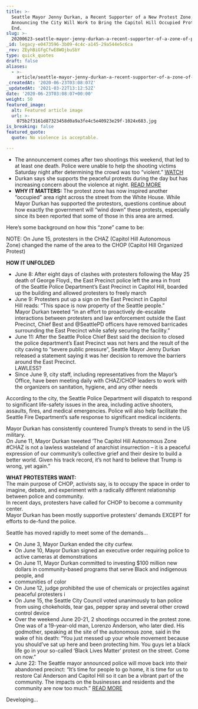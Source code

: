 ```yaml
---
title: >-
  Seattle Mayor Jenny Durkan, a Recent Supporter of a New Protest Zone,
  Announcing the City Will Work to Bring the Capitol Hill Occupied Protest to an
  End.
slug: >-
  20200623-seattle-mayor-jenny-durkan-a-recent-supporter-of-a-zone-of-protestors-announcing-the-city-will-work-to-bring-the-capitol-hill-occupied-protest-to-an-end
_id: legacy-e0473596-3b09-4c4c-a145-29a544e5c6ca
_rev: ZEyhBiGfgCfwE8WOjbuSbY
type: quick_quotes
draft: false
aliases:
  - >-
    article/seattle-mayor-jenny-durkan-a-recent-supporter-of-a-zone-of-protestors-announcing-the-city-will-work-to-bring-the-capitol-hill-occupied-protest-to-an-end/
_createdAt: '2020-06-23T03:08:07Z'
_updatedAt: '2021-03-22T13:12:52Z'
date: '2020-06-23T03:08:07+00:00'
weight: 50
featured_image:
  alt: Featured article image
  url: >-
    075b2f3161d87323458d0a9a3fe4c5e40923e29f-1024x683.jpg
is_breaking: false
featured_quote:
  quote: No violence is acceptable.

---
```

* The announcement comes after two shootings this weekend, that led to at least one death. Police were unable to help the shooting victims Saturday night after determining the crowd was too “violent.” [WATCH](https://spdblotter.seattle.gov/2020/06/20/homicide-investigation-inside-protest-area/)
* Durkan says she supports the peaceful protests during the day but has increasing concern about the violence at night. [READ MORE](https://apnews.com/4dcff8f062bae9e1fe3885c346b44847)
* **WHY IT MATTERS:** The protest zone has now inspired another “occupied” area right across the street from the White House. While Mayor Durkan has supported the protestors, questions continue about how exactly the government will “wind down” these protests, especially since its been reported that some of those in this area are armed.

Here’s some background on how this “zone” came to be:

NOTE: On June 15, protesters in the CHAZ (Capitol Hill Autonomous Zone) changed the name of the area to the CHOP (Capitol Hill Organized Protest)

**HOW IT UNFOLDED**

* June 8: After eight days of clashes with protesters following the May 25 death of George Floyd., the East Precinct police left the area in front of the Seattle Police Department’s East Precinct in Capitol Hill, boarded up the building and allowed protesters to freely march
* June 9: Protesters put up a sign on the East Precinct in Capitol Hill reads: “This space is now property of the Seattle people.”  
Mayor Durkan tweeted “in an effort to proactively de-escalate interactions between protesters and law enforcement outside the East Precinct, Chief Best and @SeattlePD officers have removed barricades surrounding the East Precinct while safely securing the facility.”
* June 11: After the Seattle Police Chief Best said the decision to closed the police department’s East Precinct was not hers and the result of the city caving to “severe public pressure”, Seattle Mayor Jenny Durkan released a statement saying it was her decision to remove the barriers around the East Precinct.  
LAWLESS?
* Since June 9, city staff, including representatives from the Mayor’s Office, have been meeting daily with CHAZ/CHOP leaders to work with the organizers on sanitation, hygiene, and any other needs

According to the city, the Seattle Police Department will dispatch to respond to significant life-safety issues in the area, including active shooters, assaults, fires, and medical emergencies. Police will also help facilitate the Seattle Fire Department’s safe response to significant medical incidents.

Mayor Durkan has consistently countered Trump’s threats to send in the US military.  
On June 11, Mayor Durkan tweeted ‘The Capitol Hill Autonomous Zone #CHAZ is not a lawless wasteland of anarchist insurrection – it is a peaceful expression of our community’s collective grief and their desire to build a better world. Given his track record, it’s not hard to believe that Trump is wrong, yet again.”

**WHAT PROTESTERS WANT:**  
The main purpose of CHOP, activists say, is to occupy the space in order to imagine, debate, and experiment with a radically different relationship between police and community.  
In recent days, protesters have called for CHOP to become a community center.  
Mayor Durkan has been mostly supportive protesters’ demands EXCEPT for efforts to de-fund the police.

Seattle has moved rapidly to meet some of the demands…

* On June 3, Mayor Durkan ended the city curfew.
* On June 10, Mayor Durkan signed an executive order requiring police to active cameras at demonstrations
* On June 11, Mayor Durkan committed to investing $100 million new dollars in community-based programs that serve Black and indigenous people, and
* communities of color
* On June 12, judge prohibited the use of chemicals or projectiles against peaceful protesters i
* On June 15, the Seattle City Council voted unanimously to ban police from using chokeholds, tear gas, pepper spray and several other crowd control device
* Over the weekend June 20-21, 2 shootings occurred in the protest zone. One was of a 19-year-old man, Lorenzo Anderson, who later died. His godmother, speaking at the site of the autonomous zone, said in the wake of his death: “You just messed up your whole movement because you should’ve sat up here and been protecting him. You guys let a black life go in your so-called ‘Black Lives Matter’ protest on the street. Come on now.”
* June 22: The Seattle mayor announced police will move back into their abandoned precinct: “It’s time for people to go home, it is time for us to restore Cal Anderson and Capitol Hill so it can be a vibrant part of the community. The impacts on the businesses and residents and the community are now too much.” [READ MORE](https://www.seattletimes.com/seattle-news/seattle-police-will-return-to-east-precinct-where-chop-has-reigned-durkan-says/)

Developing…